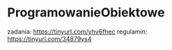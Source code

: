 # ProgramowanieObiektowe

zadania: https://tinyurl.com/yhv6fhec
regulamin: https://tinyurl.com/34879ys4
